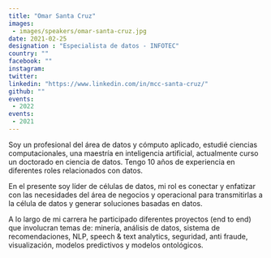 ```yaml
---
title: "Omar Santa Cruz"
images:
 - images/speakers/omar-santa-cruz.jpg
date: 2021-02-25
designation : "Especialista de datos - INFOTEC"
country: ""
facebook: ""
instagram: 
twitter: 
linkedin: "https://www.linkedin.com/in/mcc-santa-cruz/"
github: ""
events:
 - 2022
events:
 - 2021
---
```


Soy un profesional del área de datos y cómputo aplicado, estudié ciencias computacionales, una maestría en inteligencia artificial, actualmente curso un doctorado en ciencia de datos. Tengo 10 años de experiencia en diferentes roles relacionados con datos. 

En el presente soy líder de células de datos, mi rol es conectar y enfatizar con las necesidades del área de negocios y operacional para transmitirlas a la célula de datos y generar soluciones basadas en datos.  

A lo largo de mi carrera he participado diferentes proyectos (end to end) que involucran temas de: minería, análisis de datos, sistema de recomendaciones, NLP, speech & text analytics, seguridad, anti fraude, visualización, modelos predictivos y modelos ontológicos.